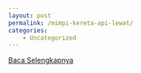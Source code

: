 ```yaml
---
layout: post
permalink: /mimpi-kereta-api-lewat/
categories:
    - Uncategorized
---
```


[Baca Selengkapnya](/03)